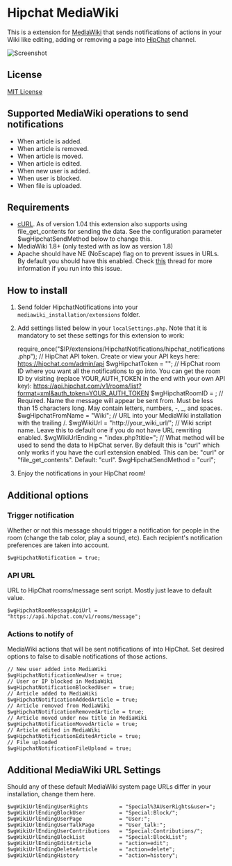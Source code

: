 # Hipchat MediaWiki

This is a extension for [MediaWiki](https://www.mediawiki.org/wiki/MediaWiki) that sends notifications of actions in your Wiki like editing, adding or removing a page into [HipChat](https://www.hipchat.com/) channel.

![Screenshot](http://i.imgur.com/cIINiBm.jpg)

## License

[MIT License](http://en.wikipedia.org/wiki/MIT_License)

## Supported MediaWiki operations to send notifications

* When article is added.
* When article is removed.
* When article is moved.
* When article is edited.
* When new user is added.
* When user is blocked.
* When file is uploaded.

## Requirements

* [cURL](http://curl.haxx.se/). As of version 1.04 this extension also supports using file_get_contents for sending the data. See the configuration parameter $wgHipchatSendMethod below to change this.
* MediaWiki 1.8+ (only tested with as low as version 1.8)
* Apache should have NE (NoEscape) flag on to prevent issues in URLs. By default you should have this enabled. Check [this](https://github.com/kulttuuri/hipchat_mediawiki/issues/8) thread for more information if you run into this issue.

## How to install

1) Send folder HipchatNotifications into your `mediawiki_installation/extensions` folder.

2) Add settings listed below in your `localSettings.php`. Note that it is mandatory to set these settings for this extension to work:

	require_once("$IP/extensions/HipchatNotifications/hipchat_notifications.php");
	// HipChat API token. Create or view your API keys here: https://hipchat.com/admin/api
	$wgHipchatToken = "";
	// HipChat room ID where you want all the notifications to go into. You can get the room ID by visiting (replace YOUR_AUTH_TOKEN in the end with your own API key): https://api.hipchat.com/v1/rooms/list?format=xml&auth_token=YOUR_AUTH_TOKEN
	$wgHipchatRoomID = ;
	// Required. Name the message will appear be sent from. Must be less than 15 characters long. May contain letters, numbers, -, _, and spaces.
	$wgHipchatFromName = "Wiki";
	// URL into your MediaWiki installation with the trailing /.
	$wgWikiUrl		= "http://your_wiki_url/";
	// Wiki script name. Leave this to default one if you do not have URL rewriting enabled.
	$wgWikiUrlEnding = "index.php?title=";
	// What method will be used to send the data to HipChat server. By default this is "curl" which only works if you have the curl extension enabled. This can be: "curl" or "file_get_contents". Default: "curl".
	$wgHipchatSendMethod = "curl";

3) Enjoy the notifications in your HipChat room!
	
## Additional options

### Trigger notification

Whether or not this message should trigger a notification for people in the room (change the tab color, play a sound, etc). Each recipient's notification preferences are taken into account.

	$wgHipchatNotification = true;

### API URL

URL to HipChat rooms/message sent script. Mostly just leave to default value.

	$wgHipchatRoomMessageApiUrl = "https://api.hipchat.com/v1/rooms/message";

### Actions to notify of

MediaWiki actions that will be sent notifications of into HipChat. Set desired options to false to disable notifications of those actions.

	// New user added into MediaWiki
	$wgHipchatNotificationNewUser = true;
	// User or IP blocked in MediaWiki
	$wgHipchatNotificationBlockedUser = true;
	// Article added to MediaWiki
	$wgHipchatNotificationAddedArticle = true;
	// Article removed from MediaWiki
	$wgHipchatNotificationRemovedArticle = true;
	// Article moved under new title in MediaWiki
	$wgHipchatNotificationMovedArticle = true;
	// Article edited in MediaWiki
	$wgHipchatNotificationEditedArticle = true;
	// File uploaded
	$wgHipchatNotificationFileUpload = true;
	
## Additional MediaWiki URL Settings

Should any of these default MediaWiki system page URLs differ in your installation, change them here.

	$wgWikiUrlEndingUserRights          = "Special%3AUserRights&user=";
	$wgWikiUrlEndingBlockUser           = "Special:Block/";
	$wgWikiUrlEndingUserPage            = "User:";
	$wgWikiUrlEndingUserTalkPage        = "User_talk:";
	$wgWikiUrlEndingUserContributions   = "Special:Contributions/";
	$wgWikiUrlEndingBlockList           = "Special:BlockList";
	$wgWikiUrlEndingEditArticle         = "action=edit";
	$wgWikiUrlEndingDeleteArticle       = "action=delete";
	$wgWikiUrlEndingHistory             = "action=history";
